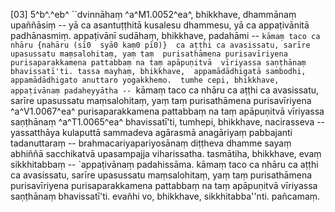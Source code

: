 [03] 5^b^.^eb^ ``dvinnāhaṃ ^a^M1.0052^ea^, bhikkhave, dhammānaṃ upaññāsiṃ --  yā ca asantuṭṭhitā kusalesu dhammesu, yā ca appaṭivānitā padhānasmiṃ.  appaṭivānī sudāhaṃ, bhikkhave, padahāmi -- `kāmaṃ taco ca nhāru {nahāru (sī0  syā0 kaṃ0 pī0)}  ca aṭṭhi ca avasissatu, sarīre upasussatu maṃsalohitaṃ, yaṃ taṃ  purisathāmena purisavīriyena purisaparakkamena pattabbaṃ na taṃ apāpuṇitvā  vīriyassa saṇṭhānaṃ bhavissatī'ti. tassa mayhaṃ, bhikkhave,  appamādādhigatā sambodhi, appamādādhigato anuttaro yogakkhemo.  tumhe cepi, bhikkhave, appaṭivānaṃ padaheyyātha -- `kāmaṃ taco ca  nhāru ca aṭṭhi ca avasissatu, sarīre upasussatu maṃsalohitaṃ, yaṃ taṃ  purisathāmena purisavīriyena ^a^V1.0067^ea^ purisaparakkamena pattabbaṃ na taṃ apāpuṇitvā  vīriyassa saṇṭhānaṃ ^a^T1.0065^ea^ bhavissatī'ti, tumhepi, bhikkhave, nacirasseva --  yassatthāya kulaputtā sammadeva agārasmā anagāriyaṃ pabbajanti  tadanuttaraṃ -- brahmacariyapariyosānaṃ diṭṭheva dhamme sayaṃ abhiññā  sacchikatvā upasampajja viharissatha. tasmātiha, bhikkhave, evaṃ  sikkhitabbaṃ -- `appaṭivānaṃ padahissāma. kāmaṃ taco ca nhāru ca  aṭṭhi ca avasissatu, sarīre upasussatu maṃsalohitaṃ, yaṃ taṃ  purisathāmena purisavīriyena purisaparakkamena pattabbaṃ na taṃ apāpuṇitvā  vīriyassa saṇṭhānaṃ bhavissatī'ti. evañhi vo, bhikkhave,  sikkhitabba''nti. pañcamaṃ.
